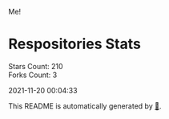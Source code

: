 Me!

# Respositories Stats
Stars Count: 210  
Forks Count: 3

2021-11-20 00:04:33  

This README is automatically generated by [🐰](https://github.com/rnitta/rnitta).
